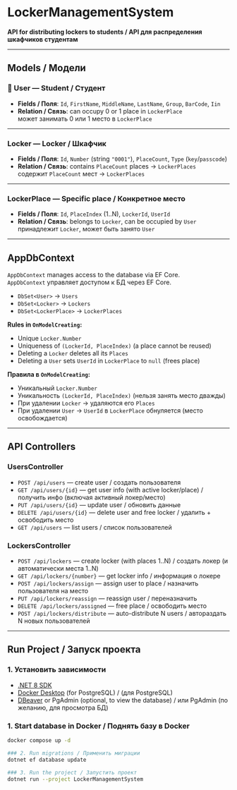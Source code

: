 ﻿# LockerManagementSystem

**API for distributing lockers to students / API для распределения шкафчиков студентам**

---

## Models / Модели

### 🧑 User — Student / Студент
- **Fields / Поля**: `Id`, `FirstName`, `MiddleName`, `LastName`, `Group`, `BarCode`, `Iin`
- **Relation / Связь**: can occupy 0 or 1 place in `LockerPlace`  
  может занимать 0 или 1 место в `LockerPlace`

---

### Locker — Locker / Шкафчик
- **Fields / Поля**: `Id`, `Number` (string `"0001"`), `PlaceCount`, `Type` (`key`/`passcode`)
- **Relation / Связь**: contains `PlaceCount` places → `LockerPlaces`  
  содержит `PlaceCount` мест → `LockerPlaces`

---

### LockerPlace — Specific place / Конкретное место
- **Fields / Поля**: `Id`, `PlaceIndex` (1..N), `LockerId`, `UserId`
- **Relation / Связь**: belongs to `Locker`, can be occupied by `User`  
  принадлежит `Locker`, может быть занято `User`

---

## AppDbContext

`AppDbContext` manages access to the database via EF Core.  
`AppDbContext` управляет доступом к БД через EF Core.  

- `DbSet<User>` → `Users`  
- `DbSet<Locker>` → `Lockers`  
- `DbSet<LockerPlace>` → `LockerPlaces`

**Rules in `OnModelCreating`:**
- Unique `Locker.Number`  
- Uniqueness of `(LockerId, PlaceIndex)` (a place cannot be reused)  
- Deleting a `Locker` deletes all its `Places`  
- Deleting a `User` sets `UserId` in `LockerPlace` to `null` (frees place)

**Правила в `OnModelCreating`:**
- Уникальный `Locker.Number`  
- Уникальность `(LockerId, PlaceIndex)` (нельзя занять место дважды)  
- При удалении `Locker` → удаляются его `Places`  
- При удалении `User` → `UserId` в `LockerPlace` обнуляется (место освобождается)  

---

## API Controllers

### UsersController
- `POST /api/users` — create user / создать пользователя  
- `GET /api/users/{id}` — get user info (with active locker/place) / получить инфо (включая активный локер/место)  
- `PUT /api/users/{id}` — update user / обновить данные  
- `DELETE /api/users/{id}` — delete user and free locker / удалить + освободить место  
- `GET /api/users` — list users / список пользователей  

### LockersController
- `POST /api/lockers` — create locker (with places 1..N) / создать локер (и автоматически места 1..N)  
- `GET /api/lockers/{number}` — get locker info / информация о локере  
- `POST /api/lockers/assign` — assign user to place / назначить пользователя на место  
- `PUT /api/lockers/reassign` — reassign user / переназначить  
- `DELETE /api/lockers/assigned` — free place / освободить место  
- `POST /api/lockers/distribute` — auto-distribute N users / автораздать N новых пользователей  

---

##  Run Project / Запуск проекта

### 1. Установить зависимости
- [.NET 8 SDK](https://dotnet.microsoft.com/en-us/download/dotnet/8.0)
- [Docker Desktop](https://www.docker.com/products/docker-desktop/) (for PostgreSQL) / (для PostgreSQL)
- [DBeaver](https://dbeaver.io/) or PgAdmin (optional, to view the database) / или PgAdmin (по желанию, для просмотра БД)

### 1. Start database in Docker / Поднять базу в Docker
```bash
docker compose up -d

### 2. Run migrations / Применить миграции
dotnet ef database update

### 3. Run the project / Запустить проект
dotnet run --project LockerManagementSystem

